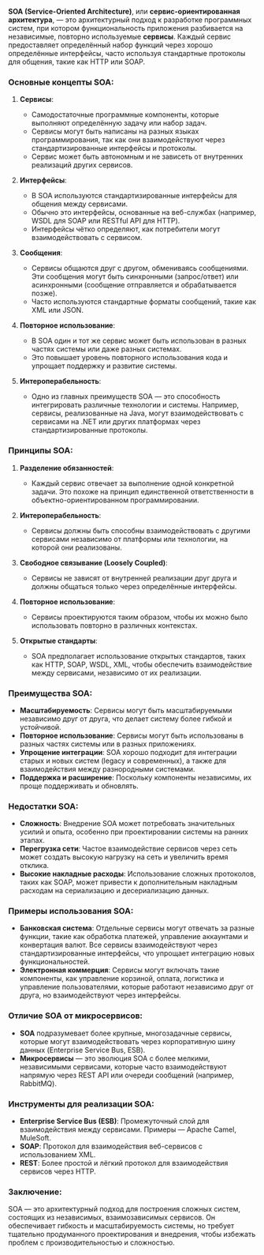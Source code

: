 **SOA (Service-Oriented Architecture)**, или **сервис-ориентированная архитектура**, — это архитектурный подход к разработке программных систем, при котором функциональность приложения разбивается на независимые, повторно используемые **сервисы**. Каждый сервис предоставляет определённый набор функций через хорошо определённые интерфейсы, часто используя стандартные протоколы для общения, такие как HTTP или SOAP.

### Основные концепты SOA:

1. **Сервисы**:
   - Самодостаточные программные компоненты, которые выполняют определённую задачу или набор задач.
   - Сервисы могут быть написаны на разных языках программирования, так как они взаимодействуют через стандартизированные интерфейсы и протоколы.
   - Сервис может быть автономным и не зависеть от внутренних реализаций других сервисов.
   
2. **Интерфейсы**:
   - В SOA используются стандартизированные интерфейсы для общения между сервисами.
   - Обычно это интерфейсы, основанные на веб-службах (например, WSDL для SOAP или RESTful API для HTTP).
   - Интерфейсы чётко определяют, как потребители могут взаимодействовать с сервисом.

3. **Сообщения**:
   - Сервисы общаются друг с другом, обмениваясь сообщениями. Эти сообщения могут быть синхронными (запрос/ответ) или асинхронными (сообщение отправляется и обрабатывается позже).
   - Часто используются стандартные форматы сообщений, такие как XML или JSON.

4. **Повторное использование**:
   - В SOA один и тот же сервис может быть использован в разных частях системы или даже разных системах.
   - Это повышает уровень повторного использования кода и упрощает поддержку и развитие системы.

5. **Интероперабельность**:
   - Одно из главных преимуществ SOA — это способность интегрировать различные технологии и системы. Например, сервисы, реализованные на Java, могут взаимодействовать с сервисами на .NET или других платформах через стандартизированные протоколы.

### Принципы SOA:

1. **Разделение обязанностей**:
   - Каждый сервис отвечает за выполнение одной конкретной задачи. Это похоже на принцип единственной ответственности в объектно-ориентированном программировании.

2. **Интероперабельность**:
   - Сервисы должны быть способны взаимодействовать с другими сервисами независимо от платформы или технологии, на которой они реализованы.

3. **Свободное связывание (Loosely Coupled)**:
   - Сервисы не зависят от внутренней реализации друг друга и должны общаться только через определённые интерфейсы.

4. **Повторное использование**:
   - Сервисы проектируются таким образом, чтобы их можно было использовать повторно в различных контекстах.

5. **Открытые стандарты**:
   - SOA предполагает использование открытых стандартов, таких как HTTP, SOAP, WSDL, XML, чтобы обеспечить взаимодействие между сервисами, независимо от их реализации.

### Преимущества SOA:

- **Масштабируемость**: Сервисы могут быть масштабируемыми независимо друг от друга, что делает систему более гибкой и устойчивой.
- **Повторное использование**: Сервисы могут быть использованы в разных частях системы или в разных приложениях.
- **Упрощение интеграции**: SOA хорошо подходит для интеграции старых и новых систем (legacy и современных), а также для взаимодействия между разнородными системами.
- **Поддержка и расширение**: Поскольку компоненты независимы, их проще поддерживать и обновлять.

### Недостатки SOA:

- **Сложность**: Внедрение SOA может потребовать значительных усилий и опыта, особенно при проектировании системы на ранних этапах.
- **Перегрузка сети**: Частое взаимодействие сервисов через сеть может создать высокую нагрузку на сеть и увеличить время отклика.
- **Высокие накладные расходы**: Использование сложных протоколов, таких как SOAP, может привести к дополнительным накладным расходам на сериализацию и десериализацию данных.

### Примеры использования SOA:

- **Банковская система**: Отдельные сервисы могут отвечать за разные функции, такие как обработка платежей, управление аккаунтами и конвертация валют. Все сервисы взаимодействуют через стандартизированные интерфейсы, что упрощает интеграцию новых функциональностей.
- **Электронная коммерция**: Сервисы могут включать такие компоненты, как управление корзиной, оплата, логистика и управление пользователями, которые работают независимо друг от друга, но взаимодействуют через интерфейсы.

### Отличие SOA от микросервисов:

- **SOA** подразумевает более крупные, многозадачные сервисы, которые могут взаимодействовать через корпоративную шину данных (Enterprise Service Bus, ESB).
- **Микросервисы** — это эволюция SOA с более мелкими, независимыми сервисами, которые часто взаимодействуют напрямую через REST API или очереди сообщений (например, RabbitMQ).

### Инструменты для реализации SOA:

- **Enterprise Service Bus (ESB)**: Промежуточный слой для взаимодействия между сервисами. Примеры — Apache Camel, MuleSoft.
- **SOAP**: Протокол для взаимодействия веб-сервисов с использованием XML.
- **REST**: Более простой и лёгкий протокол для взаимодействия сервисов через HTTP.
  
### Заключение:
SOA — это архитектурный подход для построения сложных систем, состоящих из независимых, взаимозависимых сервисов. Он обеспечивает гибкость и масштабируемость системы, но требует тщательно продуманного проектирования и внедрения, чтобы избежать проблем с производительностью и сложностью.